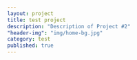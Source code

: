 ```yaml
---
layout: project
title: test project
description: "Description of Project #2"
"header-img": "img/home-bg.jpg"
category: test
published: true
---
```



